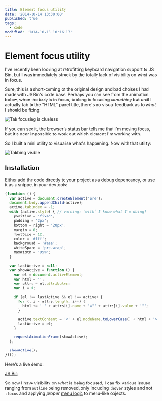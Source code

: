 ```yaml
---
title: Element focus utility
date: '2014-10-14 13:30:00'
published: true
tags:
  - code
modified: '2014-10-15 10:16:17'
---
```

# Element focus utility

I've recently been looking at retrofitting keyboard navigation support to JS Bin, but I was immediately struck by the totally lack of visibility on *what* was in focus.

<!--more-->

Sure, this is a short-coming of the original design and bad choises I had made with JS Bin's code base. Perhaps you can see from the animation below, when the `body` is in focus, tabbing is focusing *something* but until I actually tab to the "HTML" panel title, there's no visual feedback as to *what* I should be fixing:

![Tab focusing is clueless](/images/tab-focus-clueless.gif)

If you can see it, the browser's status bar tells me that I'm moving focus, but it's near impossible to work out which element I'm working with.

So I built a mini utility to visualise what's happening. Now with that utility:

![Tabbing visible](/images/tab-visibility.gif)

## Installation

Either add the code directly to your project as a debug dependancy, or use it as a snippet in your devtools:

```js
(function () {
  var active = document.createElement('pre');
  document.body.appendChild(active);
  active.tabindex = -1;
  with (active.style) { // warning: `with` I know what I'm doing!
    position = 'fixed';
    padding = '2px';
    bottom = right = '20px';
    margin = 0;
    fontSize = 12;
    color = '#fff';
    background = '#aaa';
    whiteSpace = 'pre-wrap';
    maxWidth = '95%';
  }

  var lastActive = null;
  var showActive = function () {
    var el = document.activeElement;
    var html = '';
    var attrs = el.attributes;
    var i = 0;

    if (el !== lastActive && el !== active) {
      for (; i < attrs.length; i++) {
        html += ' ' + attrs[i].name + '="' + attrs[i].value + '"';
      }

      active.textContent = '<' + el.nodeName.toLowerCase() + html + '>';
      lastActive = el;
    }

    requestAnimationFrame(showActive);
  };

  showActive();
})();
```

Here's a live demo:

<a class="jsbin-embed" href="https://jsbin.com/yibiwa/2/embed?output">JS Bin</a><script src="https://drt35l4oshkgr.cloudfront.net/js/embed.js"></script>

So now I have visibility on *what* is being focused, I can fix various issues ranging from `outline` being removed, only including `:hover` styles and not `:focus` and applying *proper* [menu logic](http://oaa-accessibility.org/example/25/) to menu-like objects.
